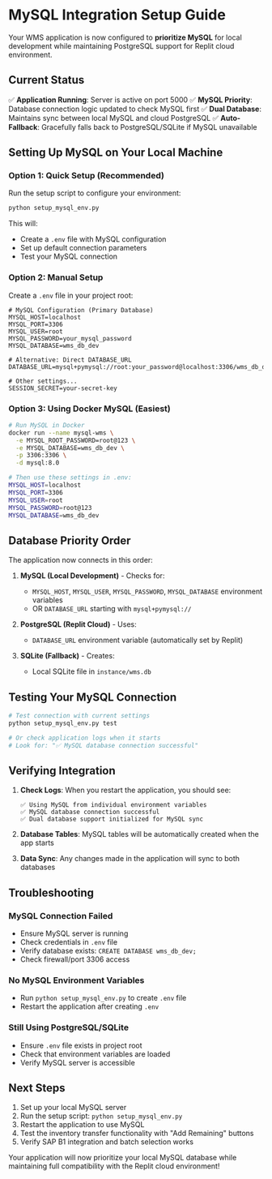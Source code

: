 # MySQL Integration Setup Guide

Your WMS application is now configured to **prioritize MySQL** for local development while maintaining PostgreSQL support for Replit cloud environment.

## Current Status
✅ **Application Running**: Server is active on port 5000
✅ **MySQL Priority**: Database connection logic updated to check MySQL first
✅ **Dual Database**: Maintains sync between local MySQL and cloud PostgreSQL
✅ **Auto-Fallback**: Gracefully falls back to PostgreSQL/SQLite if MySQL unavailable

## Setting Up MySQL on Your Local Machine

### Option 1: Quick Setup (Recommended)
Run the setup script to configure your environment:
```bash
python setup_mysql_env.py
```

This will:
- Create a `.env` file with MySQL configuration
- Set up default connection parameters
- Test your MySQL connection

### Option 2: Manual Setup
Create a `.env` file in your project root:
```env
# MySQL Configuration (Primary Database)
MYSQL_HOST=localhost
MYSQL_PORT=3306
MYSQL_USER=root
MYSQL_PASSWORD=your_mysql_password
MYSQL_DATABASE=wms_db_dev

# Alternative: Direct DATABASE_URL
DATABASE_URL=mysql+pymysql://root:your_password@localhost:3306/wms_db_dev

# Other settings...
SESSION_SECRET=your-secret-key
```

### Option 3: Using Docker MySQL (Easiest)
```bash
# Run MySQL in Docker
docker run --name mysql-wms \
  -e MYSQL_ROOT_PASSWORD=root@123 \
  -e MYSQL_DATABASE=wms_db_dev \
  -p 3306:3306 \
  -d mysql:8.0

# Then use these settings in .env:
MYSQL_HOST=localhost
MYSQL_PORT=3306
MYSQL_USER=root
MYSQL_PASSWORD=root@123
MYSQL_DATABASE=wms_db_dev
```

## Database Priority Order

The application now connects in this order:

1. **MySQL (Local Development)** - Checks for:
   - `MYSQL_HOST`, `MYSQL_USER`, `MYSQL_PASSWORD`, `MYSQL_DATABASE` environment variables
   - OR `DATABASE_URL` starting with `mysql+pymysql://`

2. **PostgreSQL (Replit Cloud)** - Uses:
   - `DATABASE_URL` environment variable (automatically set by Replit)

3. **SQLite (Fallback)** - Creates:
   - Local SQLite file in `instance/wms.db`

## Testing Your MySQL Connection

```bash
# Test connection with current settings
python setup_mysql_env.py test

# Or check application logs when it starts
# Look for: "✅ MySQL database connection successful"
```

## Verifying Integration

1. **Check Logs**: When you restart the application, you should see:
   ```
   ✅ Using MySQL from individual environment variables
   ✅ MySQL database connection successful
   ✅ Dual database support initialized for MySQL sync
   ```

2. **Database Tables**: MySQL tables will be automatically created when the app starts

3. **Data Sync**: Any changes made in the application will sync to both databases

## Troubleshooting

### MySQL Connection Failed
- Ensure MySQL server is running
- Check credentials in `.env` file
- Verify database exists: `CREATE DATABASE wms_db_dev;`
- Check firewall/port 3306 access

### No MySQL Environment Variables
- Run `python setup_mysql_env.py` to create `.env` file
- Restart the application after creating `.env`

### Still Using PostgreSQL/SQLite
- Ensure `.env` file exists in project root
- Check that environment variables are loaded
- Verify MySQL server is accessible

## Next Steps

1. Set up your local MySQL server
2. Run the setup script: `python setup_mysql_env.py`
3. Restart the application to use MySQL
4. Test the inventory transfer functionality with "Add Remaining" buttons
5. Verify SAP B1 integration and batch selection works

Your application will now prioritize your local MySQL database while maintaining full compatibility with the Replit cloud environment!
